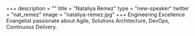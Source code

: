 +++
description = ""
title = "Nataliya Remez"
type = "new-speaker"
twitter = "nat_remez"
image = "nataliya-remez.jpg"
+++
Engineering Excellence Evangelist passionate about Agile, Solutions Architecture, DevOps, Continuous Delivery.
